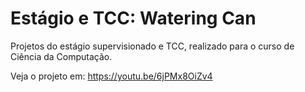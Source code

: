 # Estágio e TCC: Watering Can
Projetos do estágio supervisionado e TCC, realizado para o curso de Ciência da Computação.  

Veja o projeto em: https://youtu.be/6jPMx8OiZv4
